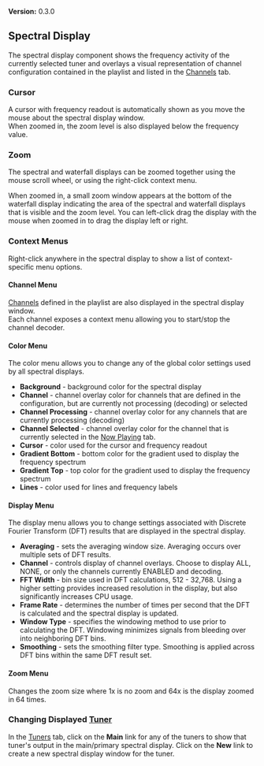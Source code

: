 **Version:** 0.3.0

Spectral Display
---

The spectral display component shows the frequency activity of the currently selected tuner and overlays
a visual representation of channel configuration contained in the playlist and listed in the 
[Channels](Channels_V0.3.0) tab.

### Cursor
A cursor with frequency readout is automatically shown as you move the mouse about the spectral display window.  
When zoomed in, the zoom level is also displayed below the frequency value.

### Zoom
The spectral and waterfall displays can be zoomed together using the mouse scroll wheel, or using the 
right-click context menu.  

When zoomed in, a small zoom window appears at the bottom of the waterfall display indicating the area 
of the spectral and waterfall displays that is visible and the zoom level.  You can left-click drag the 
display with the mouse when zoomed in to drag the display left or right.

### Context Menus

Right-click anywhere in the spectral display to show a list of context-specific menu options.

#### Channel Menu

[Channels](Channels_V0.3.0) defined in the playlist are also displayed in the spectral display window.  
Each channel exposes a context menu allowing you to start/stop the channel decoder.

#### Color Menu

The color menu allows you to change any of the global color settings used by all spectral displays.

  * **Background** - background color for the spectral display
  * **Channel** - channel overlay color for channels that are defined in the configuration, but are currently not 
  processing (decoding) or selected
  * **Channel Processing** - channel overlay color for any channels that are currently processing (decoding)
  * **Channel Selected** - channel overlay color for the channel that is currently selected in the 
  [Now Playing](NowPlaying_V0.3.0) tab.
  * **Cursor** - color used for the cursor and frequency readout
  * **Gradient Bottom** - bottom color for the gradient used to display the frequency spectrum
  * **Gradient Top** - top color for the gradient used to display the frequency spectrum
  * **Lines** - color used for lines and frequency labels

#### Display Menu

The display menu allows you to change settings associated with Discrete Fourier Transform (DFT) results 
that are displayed in the spectral display.  
* **Averaging** - sets the averaging window size.  Averaging occurs over multiple sets of DFT results.
* **Channel** - controls display of channel overlays.  Choose to display ALL, NONE, or only the channels 
currently ENABLED and decoding.
* **FFT Width** - bin size used in DFT calculations, 512 - 32,768.  Using a higher setting provides 
increased resolution in the display, but also significantly increases CPU usage.
* **Frame Rate** - determines the number of times per second that the DFT is calculated and the spectral 
display is updated.
* **Window Type** - specifies the windowing method to use prior to calculating the DFT.  Windowing 
minimizes signals from bleeding over into neighboring DFT bins.
* **Smoothing** - sets the smoothing filter type.  Smoothing is applied across DFT bins within the 
same DFT result set.

#### Zoom Menu

Changes the zoom size where 1x is no zoom and 64x is the display zoomed in 64 times.  

### Changing Displayed [Tuner](Tuners_V0.3.0)

In the [Tuners](Tuners_V0.3.0) tab, click on the **Main** link for any of the tuners to
show that tuner's output in the main/primary spectral display.  Click on the **New** link
to create a new spectral display window for the tuner.